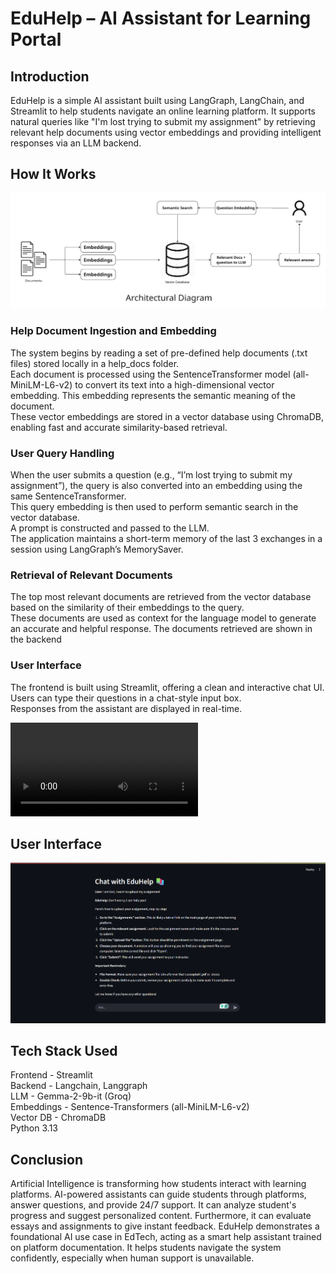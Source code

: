 # EduHelp – AI Assistant for Learning Portal 

## Introduction
EduHelp is a simple AI assistant built using LangGraph, LangChain, and Streamlit to help students navigate an online learning platform. It supports natural queries like "I'm lost trying to submit my assignment" by retrieving relevant help documents using vector embeddings and providing intelligent responses via an LLM backend.

## How It Works
![alt text](images/Architecture_Diagram.png)
### Help Document Ingestion and Embedding
The system begins by reading a set of pre-defined help documents (.txt files) stored locally in a help_docs folder.  
Each document is processed using the SentenceTransformer model (all-MiniLM-L6-v2) to convert its text into a high-dimensional vector embedding. This embedding represents the semantic meaning of the document.  
These vector embeddings are stored in a vector database using ChromaDB, enabling fast and accurate similarity-based retrieval.  
### User Query Handling
When the user submits a question (e.g., “I’m lost trying to submit my assignment”), the query is also converted into an embedding using the same SentenceTransformer.  
This query embedding is then used to perform semantic search in the vector database.  
A prompt is constructed and passed to the LLM.  
The application maintains a short-term memory of the last 3 exchanges in a session using LangGraph’s MemorySaver.  
### Retrieval of Relevant Documents
The top most relevant documents are retrieved from the vector database based on the similarity of their embeddings to the query.  
These documents are used as context for the language model to generate an accurate and helpful response. 
The documents retrieved are shown in the backend
### User Interface
The frontend is built using Streamlit, offering a clean and interactive chat UI.  
Users can type their questions in a chat-style input box.  
Responses from the assistant are displayed in real-time. 

<video controls src="EduHelp.mp4" title="Title"></video>

## User Interface
![alt text](images/UI.png)

## Tech Stack Used
Frontend - Streamlit  
Backend - Langchain, Langgraph  
LLM - Gemma-2-9b-it (Groq)  
Embeddings - Sentence-Transformers (all-MiniLM-L6-v2)  
Vector DB - ChromaDB  
Python 3.13  

## Conclusion
Artificial Intelligence is transforming how students interact with learning platforms. AI-powered assistants can guide students through platforms, answer questions, and provide 24/7 support. It can analyze student's progress and suggest personalized content. Furthermore, it can evaluate essays and assignments to give instant feedback. 
EduHelp demonstrates a foundational AI use case in EdTech, acting as a smart help assistant trained on platform documentation. It helps students navigate the system confidently, especially when human support is unavailable.


